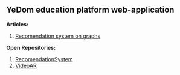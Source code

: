 ## YeDom education platform web-application
<b>Articles:</b>
1. <a href="https://github.com/Yedom/Articles/blob/main/RecomendationSystem/Documentation.pdf">Recomendation system on graphs</a>  
  
<b>Open Repositories:</b>  
1. <a href="https://github.com/Yedom/RecomendationSystem">RecomendationSystem</a>  
2. <a href="https://github.com/Yedom/VideoAR">VideoAR</a>
